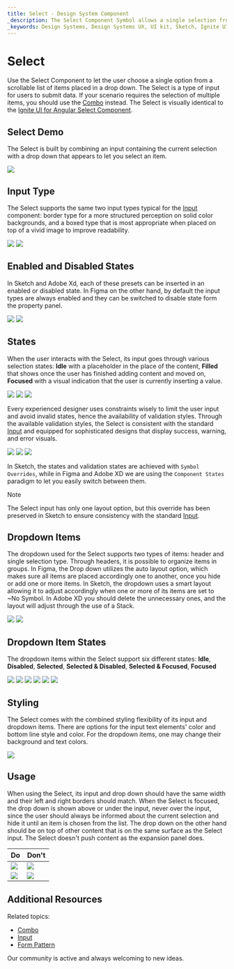 ```yaml
---
title: Select - Design System Component
_description: The Select Component Symbol allows a single selection from a list of items placed in a dropdown.
_keywords: Design Systems, Design Systems UX, UI kit, Sketch, Ignite UI for Angular, Sketch to Angular, Sketch to Angular, Angular, Angular Design System, Export code from Sketch, Design Kits for Angular, Sketch HTML, Sketch to HTML, Sketch UI kits
---
```


# Select

Use the Select Component to let the user choose a single option from a scrollable list of items placed in a drop down. The Select is a type of input for users to submit data. If your scenario requires the selection of multiple items, you should use the [Combo](combo.md) instead. The Select is visually identical to the [Ignite UI for Angular Select Component](https://www.infragistics.com/products/ignite-ui-angular/angular/components/select.html).

## Select Demo

The Select is built by combining an input containing the current selection with a drop down that appears to let you select an item.

<img class="responsive-img" src="../images/select_demo.png" srcset="../images/select_demo@2x.png 2x" />

## Input Type

The Select supports the same two input types typical for the [Input](input.md) component: border type for a more structured perception on solid color backgrounds, and a boxed type that is most appropriate when placed on top of a vivid image to improve readability.


<img class="responsive-img" src="../images/select_border.png" srcset="../images/select_border@2x.png 2x" />
<img class="responsive-img" src="../images/select_box.png" srcset="../images/select_box@2x.png 2x" />

## Enabled and Disabled States

In Sketch and Adobe Xd, each of these presets can be inserted in an enabled or disabled state. In Figma on the other hand, by default the input types are always enabled and they can be switched to disable state form the property panel. 

<img class="responsive-img" src="../images/select_enabledstate.png" srcset="../images/select_enabledstate@2x.png 2x" />
<img class="responsive-img" src="../images/select_disabledstate.png" srcset="../images/select_disabledstate@2x.png 2x" />

## States

When the user interacts with the Select, its input goes through various selection states: **Idle** with a placeholder in the place of the content, **Filled** that shows once the user has finished adding content and moved on, **Focused** with a visual indication that the user is currently inserting a value.


<img class="responsive-img" src="../images/select_idle.png" srcset="../images/select_idle@2x.png 2x" />

<img class="responsive-img" src="../images/select_focused.png" srcset="../images/select_focused@2x.png 2x" />

<img class="responsive-img" src="../images/select_filled.png" srcset="../images/select_filled@2x.png 2x" />

Every experienced designer uses constraints wisely to limit the user input and avoid invalid states, hence the availability of validation styles. Through the available validation styles, the Select is consistent with the standard [Input](input.md) and equipped for sophisticated designs that display success, warning, and error visuals.

<img class="responsive-img" src="../images/select_success.png" srcset="../images/select_success@2x.png 2x" />

<img class="responsive-img" src="../images/select_warning.png" srcset="../images/select_warning@2x.png 2x" />

<img class="responsive-img" src="../images/select_error.png" srcset="../images/select_error@2x.png 2x" />


In Sketch, the states and validation states are achieved with `Symbol Overrides`, while in Figma and Adobe XD we are using the `Component States` paradigm to let you easily switch between them.

> [!NOTE]
> The Select input has only one layout option, but this override has been preserved in Sketch to ensure consistency with the standard [Input](input.md).

## Dropdown Items

The dropdown used for the Select supports two types of items: header and single selection type. Through headers, it is possible to organize items in groups. In Figma, the Drop down utilizes the auto layout option, which makes sure all items are placed accordingly one to another, once you hide or add one or more items. In Sketch, the dropdown uses a smart layout allowing it to adjust accordingly when one or more of its items are set to ~No Symbol. In Adobe XD you should delete the unnecessary ones, and the layout will adjust through the use of a Stack.

<img class="responsive-img" src="../images/select_item.png" srcset="../images/select_item@2x.png 2x" />

<img class="responsive-img" src="../images/select_header.png" srcset="../images/select_header@2x.png 2x" />

## Dropdown Item States

The dropdown items within the Select support six different states: **Idle**, **Disabled**, **Selected**, **Selected & Disabled**, **Selected & Focused**, **Focused**

<img class="responsive-img" src="../images/select_item_idle.png" srcset="../images/select_item_idle@2x.png 2x" />

<img class="responsive-img" src="../images/select_item_disabled.png" srcset="../images/select_item_disabled@2x.png 2x" />

<img class="responsive-img" src="../images/select_item_selected.png" srcset="../images/select_item_selected@2x.png 2x" />

<img class="responsive-img" src="../images/select_item_selected_disabled.png" srcset="../images/select_item_selected_disabled@2x.png 2x" />

<img class="responsive-img" src="../images/select_item_selected_focused.png" srcset="../images/select_item_selected_focused@2x.png 2x" />

<img class="responsive-img" src="../images/select_item_focused.png" srcset="../images/select_item_focused@2x.png 2x" />

## Styling

The Select comes with the combined styling flexibility of its input and dropdown items. There are options for the input text elements' color and bottom line style and color. For the dropdown items, one may change their background and text colors.

<img class="responsive-img" src="../images/select_styling.png" srcset="../images/select_styling@2x.png 2x" />

## Usage

When using the Select, its input and drop down should have the same width and their left and right borders should match. When the Select is focused, the drop down is shown above or under the input, never over the input, since the user should always be informed about the current selection and hide it until an item is chosen from the list. The drop down on the other hand should be on top of other content that is on the same surface as the Select input. The Select doesn't push content as the expansion panel does.

| Do                                                                           | Don't                                                                            |
| ---------------------------------------------------------------------------- | -------------------------------------------------------------------------------- |
| <img class="responsive-img" src="../images/select_do1.png" srcset="../images/select_do1@2x.png 2x" /> | <img class="responsive-img" src="../images/select_dont1.png" srcset="../images/select_dont1@2x.png 2x" /> |
| <img class="responsive-img" src="../images/select_do2.png" srcset="../images/select_do2@2x.png 2x" /> | <img class="responsive-img" src="../images/select_dont2.png" srcset="../images/select_dont2@2x.png 2x" /> |

## Additional Resources

Related topics:

- [Combo](combo.md)
- [Input](input.md)
- [Form Pattern](../patterns/form.md)
  <div class="divider--half"></div>

Our community is active and always welcoming to new ideas.
